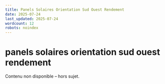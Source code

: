 ```yaml
---
title: Panels Solaires Orientation Sud Ouest Rendement
date: 2025-07-24
last_updated: 2025-07-24
wordcount: 12
robots: noindex
---
```


# panels solaires orientation sud ouest rendement

Contenu non disponible – hors sujet.